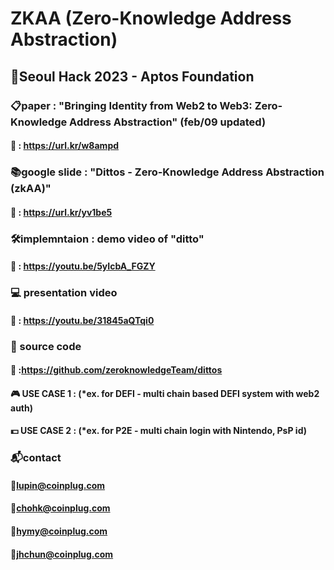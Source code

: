 # ZKAA (Zero-Knowledge Address Abstraction)

## 📌Seoul Hack 2023 - Aptos Foundation <br/>

### 📋paper : "Bringing Identity from Web2 to Web3: Zero-Knowledge Address Abstraction" (feb/09 updated) <br/>
#### 🔗 : https://url.kr/w8ampd

### 📚google slide : "Dittos - Zero-Knowledge Address Abstraction (zkAA)" <br/>
#### 🔗 : https://url.kr/yv1be5

### 🛠️implemntaion : demo video of "ditto" <br/>
#### 🔗 : https://youtu.be/5yIcbA_FGZY

### 💻 presentation video<br/>
#### 🔗 : https://youtu.be/31845aQTqi0

### 💽 source code <br />
#### 🔗 :https://github.com/zeroknowledgeTeam/dittos

#### 🎮 USE CASE 1 : (*ex. for DEFI - multi chain based DEFI system with web2 auth)
#### 💵 USE CASE 2 : (*ex. for P2E - multi chain login with Nintendo, PsP id)



### 📬contact</br>
  #### 📮lupin@coinplug.com</br>
  #### 📮chohk@coinplug.com</br>
  #### 📮hymy@coinplug.com</br>
  #### 📮jhchun@coinplug.com</br>
